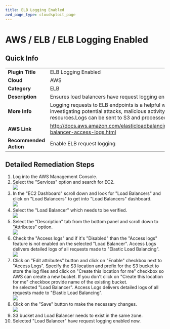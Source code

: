 ```yaml
---
title: ELB Logging Enabled 
avd_page_type: cloudsploit_page
---
```


# AWS / ELB / ELB Logging Enabled

## Quick Info

| | |
|-|-|
| **Plugin Title** | ELB Logging Enabled |
| **Cloud** | AWS |
| **Category** | ELB |
| **Description** | Ensures load balancers have request logging enabled. |
| **More Info** | Logging requests to ELB endpoints is a helpful way of detecting and investigating potential attacks, malicious activity, or misuse of backend resources.Logs can be sent to S3 and processed for further analysis. |
| **AWS Link** | http://docs.aws.amazon.com/elasticloadbalancing/latest/application/load-balancer-access-logs.html |
| **Recommended Action** | Enable ELB request logging |

## Detailed Remediation Steps
1. Log into the AWS Management Console.
2. Select the "Services" option and search for EC2. </br> <img src="/resources/aws/elb/elb-logging-enabled/step2.png"/>
3. In the "EC2 Dashboard" scroll down and look for "Load Balancers" and click on "Load Balancers" to get into "Load Balancers" dashboard.</br> <img src="/resources/aws/elb/elb-logging-enabled/step3.png"/>
4. Select the "Load Balancer" which needs to be verified. </br> <img src="/resources/aws/elb/elb-logging-enabled/step4.png"/>
5. Select the "Description" tab from the bottom panel and scroll down to "Attributes" option.</br> <img src="/resources/aws/elb/elb-logging-enabled/step5.png"/>
6. Check the "Access logs" and if it's "Disabled" than the "Access logs" feature is not enabled on the selected "Load Balancer". Access Logs delivers detailed logs of all requests made to "Elastic Load Balancing".</br><img src="/resources/aws/elb/elb-logging-enabled/step6.png"/>
7. Click on "Edit attributes" button and click on "Enable" checkbox next to "Access Logs". Specify the S3 location and prefix for the S3 bucket to store the log files and click on "Create this location for me" checkbox so AWS can create a new bucket. If you don't click on "Create this location for me" checkbox provide name of the existing bucket.</br>he selected "Load Balancer". Access Logs delivers detailed logs of all requests made to "Elastic Load Balancing".</br><img src="/resources/aws/elb/elb-logging-enabled/step7.png"/>
8. Click on the "Save" button to make the necessary changes.</br><img src="/resources/aws/elb/elb-logging-enabled/step8.png"/>
9. S3 bucket and Load Balancer needs to exist in the same zone.</br>
10. Selected "Load Balancer" have request logging enabled now. </br> 